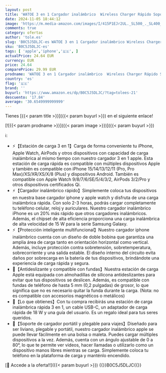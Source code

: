 ```yaml
---
layout: post
title: 'WATOE 3 en 1 Cargador inalámbrico  Wireless Charger Rápido Soporte De Carga Inalámbrico para iPhone 16 15/14/13/12/11/Pro/Max/XS/XR/X/8/Plus  Apple Watch 9/8/7/6/SE/5/4/3/2 & AirPods 3/2/Pro'
date: 2024-11-05 18:44:12
image: 'https://m.media-amazon.com/images/I/415P1EJr2UL._SL500_._SL400_.jpg'
comments: true
category: ofertas
author: 'tole.es'
slug: 'B0C5J5DLJC-es WATOE 3 en 1 Cargador inalámbrico Wireless Charger Rápido...'
sku: 'B0C5J5DLJC-es'
tags: [ 'apple','iphone','🇪🇸', ]
actualPrice: 24.64 EUR
currency: EUR
price: 24.64
comparePrice: 29.99 EUR
prodname: 'WATOE 3 en 1 Cargador inalámbrico  Wireless Charger Rápido Soporte De Carga Inalámbrico para iPhone 16 15/14/13/12/11/Pro/Max/XS/XR/X/8/Plus  Apple Watch 9/8/7/6/SE/5/4/3/2 & AirPods 3/2/Pro'
country: 'es'
flag: '🇪🇸'
brand: ''
buyurl: 'https://www.amazon.es/dp/B0C5J5DLJC/?tag=tolees-21'
descuento: '17.84'
average: '30.6549999999999'
---
```


Tienes [{{< param title >}}]({{< param buyurl >}}) en el siguiente enlace!

[![{{< param prodname >}}]({{< param image >}})]({{< param buyurl >}})

ℹ️:

- ⚡【Estación de carga 3 en 1】Carga de forma conveniente tu iPhone, Apple Watch, AirPods y otros dispositivos con capacidad de carga inalámbrica al mismo tiempo con nuestro cargador 3 en 1 apple. Esta estación de carga rápida es compatible con múltiples dispositivos Apple y también es compatible con iPhone 15/14/13/12/11 (Pro, Pro Max)/XS/XR/XS/X/8 (Plus) y dispositivos Android. También es compatible con Apple Watch 9/8/7/6/SE/5/4/3/2, AirPods 3/2/Pro y otros dispositivos certificados Qi.
- ⚡【Cargador inalámbrico rápido】Simplemente coloca tus dispositivos en nuestra base cargador iphone y apple watch y disfruta de una carga inalámbrica rápida. Con solo 2-3 horas, podrás cargar completamente tu teléfono celular, reloj y auriculares. Nuestro cargador inalámbrico iPhone es un 20% más rápido que otros cargadores inalámbricos. Además, el chipset de alta eficiencia proporciona una carga inalámbrica de alta velocidad de 15 W para la serie Samsung Galaxy.
- ⚡【Protección inteligente multifuncional】Nuestro cargador iphone inalámbrico cuenta con un diseño de doble bobina que garantiza una amplia área de carga tanto en orientación horizontal como vertical. Además, incluye protección contra sobretensión, sobretemperatura, sobrecorriente y una salida estable. El diseño interno del circuito evita daños por sobrecarga en la batería de tus dispositivos, brindándote una experiencia de carga rápida y segura.
- 🔋【Antideslizante y compatible con fundas】Nuestra estación de carga Apple está equipada con almohadillas de silicona antideslizantes para evitar que tus dispositivos se deslicen. Además, es compatible con fundas de teléfono de hasta 5 mm (0,2 pulgadas) de grosor, lo que significa que no es necesario quitar la funda durante la carga. (Nota: no es compatible con accesorios magnéticos o metálicos)
- 🔋【Lo que obtienes】Con tu compra recibirás una estación de carga inalámbrica rápida 3 en 1, un cable USB-C, un adaptador de carga rápida de 18 W y una guía del usuario. Es un regalo ideal para tus seres queridos.
- 🔋【Soporte de cargador portátil y plegable para viajes】Diseñado para ser liviano, plegable y portátil, nuestro cargador inalámbrico apple se puede llevar fácilmente en una bolsa o maleta. Puedes cargar múltiples dispositivos a la vez. Además, cuenta con un ángulo ajustable de 0 a 80°, lo que te permite ver videos, hacer llamadas o utilizarlo como un dispositivo manos libres mientras se carga. Simplemente coloca tu teléfono en la plataforma de carga y manténlo encendido.

[🛒 Accede a la oferta!!]({{< param buyurl >}})
{{<world>}}B0C5J5DLJC{{</world>}}

